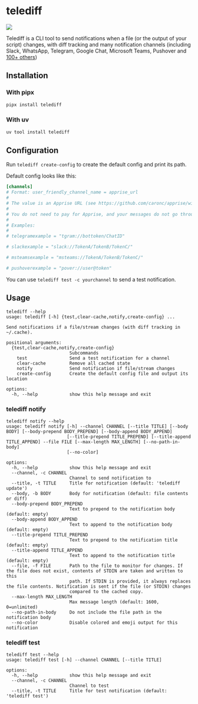 # telediff

![](telediff.gif)

Telediff is a CLI tool to send notifications when a file (or the output of your script) changes, with diff tracking and many notification channels (including Slack, WhatsApp, Telegram, Google Chat, Microsoft Teams, Pushover and [100+ others](https://github.com/caronc/apprise/wiki))

## Installation

### With pipx
```sh
pipx install telediff
```

### With uv
```sh
uv tool install telediff
```

## Configuration

Run `telediff create-config` to create the default config and print its path.

Default config looks like this:

```toml
[channels]
# Format: user_friendly_channel_name = apprise_url
#
# The value is an Apprise URL (see https://github.com/caronc/apprise/wiki for all supported services).
#
# You do not need to pay for Apprise, and your messages do not go through them; it's just a library providing abstraction.
#
# Examples:
#
# telegramexample = "tgram://bottoken/ChatID"

# slackexample = "slack://TokenA/TokenB/TokenC/"

# msteamsexample = "msteams://TokenA/TokenB/TokenC/"

# pushoverexample = "pover://user@token"
```

You can use `telediff test -c yourchannel` to send a test notification.

## Usage


```
telediff --help
usage: telediff [-h] {test,clear-cache,notify,create-config} ...

Send notifications if a file/stream changes (with diff tracking in ~/.cache).

positional arguments:
  {test,clear-cache,notify,create-config}
                        Subcommands
    test                Send a test notification for a channel
    clear-cache         Remove all cached state
    notify              Send notification if file/stream changes
    create-config       Create the default config file and output its location

options:
  -h, --help            show this help message and exit
```

### telediff notify

```
telediff notify --help
usage: telediff notify [-h] --channel CHANNEL [--title TITLE] [--body BODY] [--body-prepend BODY_PREPEND] [--body-append BODY_APPEND]
                       [--title-prepend TITLE_PREPEND] [--title-append TITLE_APPEND] --file FILE [--max-length MAX_LENGTH] [--no-path-in-body]
                       [--no-color]

options:
  -h, --help            show this help message and exit
  --channel, -c CHANNEL
                        Channel to send notification to
  --title, -t TITLE     Title for notification (default: 'telediff update')
  --body, -b BODY       Body for notification (default: file contents or diff)
  --body-prepend BODY_PREPEND
                        Text to prepend to the notification body (default: empty)
  --body-append BODY_APPEND
                        Text to append to the notification body (default: empty)
  --title-prepend TITLE_PREPEND
                        Text to prepend to the notification title (default: empty)
  --title-append TITLE_APPEND
                        Text to append to the notification title (default: empty)
  --file, -f FILE       Path to the file to monitor for changes. If the file does not exist, contents of STDIN are taken and written to this
                        path. If STDIN is provided, it always replaces the file contents. Notification is sent if the file (or STDIN) changes
                        compared to the cached copy.
  --max-length MAX_LENGTH
                        Max message length (default: 1600, 0=unlimited)
  --no-path-in-body     Do not include the file path in the notification body
  --no-color            Disable colored and emoji output for this notification
```

### telediff test

```
telediff test --help
usage: telediff test [-h] --channel CHANNEL [--title TITLE]

options:
  -h, --help            show this help message and exit
  --channel, -c CHANNEL
                        Channel to test
  --title, -t TITLE     Title for test notification (default: 'telediff test')
```